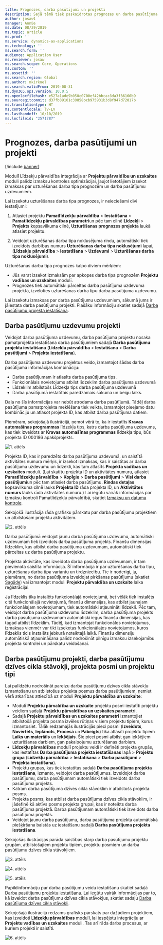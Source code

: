 ```yaml
---
title: Prognozes, darba pasūtījumi un projekti
description: Šajā tēmā tiek paskaidrotas prognozes un darba pasūtījuma integrācija ar Projektu pārvaldību un uzskaites moduli modulī Līdzekļu pārvaldība.
author: josaw1
manager: AnnBe
ms.date: 08/29/2019
ms.topic: article
ms.prod: ''
ms.service: dynamics-ax-applications
ms.technology: ''
ms.search.form: ''
audience: Application User
ms.reviewer: josaw
ms.search.scope: Core, Operations
ms.custom: ''
ms.assetid: ''
ms.search.region: Global
ms.author: mkirknel
ms.search.validFrom: 2019-08-31
ms.dyn365.ops.version: 10.0.5
ms.openlocfilehash: e527a1ade9b050c0700ef42bbcac8da3f36160b9
ms.sourcegitcommit: d37fb09101c30858bcb975931b3d8f947d72017b
ms.translationtype: HT
ms.contentlocale: lv-LV
ms.lasthandoff: 10/10/2019
ms.locfileid: "2571787"
---
```

# <a name="forecasts-work-orders-and-projects"></a>Prognozes, darba pasūtījumi un projekti

[!include [banner](../../includes/banner.md)]

 

Modulī Līdzekļu pārvaldība integrācija ar **Projektu pārvaldību un uzskaites** moduli palīdz izmaksu kontroles optimizācijai, ļaujot lietotājiem izsekot izmaksas par uzturēšanas darba tipa prognozēm un darba pasūtījumu uzdevumiem.

Lai izsekotu uzturēšanas darba tipa prognozes, ir neieciešami divi iestatījumi:

1. Atlasiet projektu **Pamatlīdzekļu pārvaldība** > **Iestatīšana** > **Pamatlīdzekļu pārvaldības parametri**un pēc tam cilnē **Līdzekļi** > **Projekts** kopsavilkuma cilnē, **Uzturēšanas prognozes projekta** laukā atlasiet projektu.

2. Veidojot uzturēšanas darba tipa noklusējuma rindu, automātiski tiek izveidots darbības numurs **Uzturēšanas darba tipa noklusējumi** lapai, (**Līdzekļu pārvaldība** > **Iestatīšana** > **Uzdevumi** > **Uzturēšanas darba tipa noklusējumi**).

Uzturēšanas darba tipa prognozes kalpo diviem mērķiem: 

- Jūs varat izsekot izmaksām par apkopes darba tipa prognozēm **Projektu vadības un uzskaites** modulī. 
- Prognozes tiek automātiski pārceltas darba pasūtījuma uzdevuma projektā, izvēloties uzturēšanas darba tipu darba pasūtījuma uzdevumu.

Lai izsekotu izmaksas par darba pasūtījumu uzdevumiem, sākumā jums ir jāiestata darba pasūtījumu projekti. Plašāku informāciju skatiet sadaļā [Darba pasūtījumu projekta iestatīšana](../setup-for-work-orders/work-order-project-setup.md).

## <a name="work-order-job-projects"></a>Darba pasūtījumu uzdevumu projekti

Veidojot darba pasūtījuma uzdevumu, darba pasūtījuma projektu nosaka pamatprojekta iestatīšana darba pasūtījumiem sadaļā **Darba pasūtījumu projekta iestatīšana** (**Līdzekļu pārvaldība** > **Iestatīšana** > **Darba pasūtījumi** > **Projekta iestatīšana**).

Darba pasūtījuma uzdevumu projektus veido, izmantojot šādas darba pasūtījuma informācijas kombināciju:

- Darba pasūtījumam ir atlasīts darba pasūtījuma tips. 
- Funkcionālais novietojums atbilst līdzeklim darba pasūtījuma uzdevumā
- Līdzeklim atbilstošs Līdzekļa tips darba pasūtījuma uzdevumā  
- Darba pasūtījumā iestatītais paredzamais sākuma un beigu laiks.  

Daļa no šīs informācijas var nebūt atrodama darba pasūtījumā. Tādēļ darba pasūtījuma pamatprojekta meklēšana tiek veikta, izmantojot pieejamo datu kombināciju un atlasot projekta ID, kas atbilst darba pasūtījuma datiem.

Piemēram, sekojošajā ilustrācijā, ņemot vērā to, ka ir iestatīts **Kravas automašīnas programmas** līdzekļa tips, katrs darba pasūtījuma uzdevums, kas tiek izveidots ar **Kravas automašīnas programmas** līdzekļa tipu, būs projekta ID 000186 apakšprojekts.

![1. attēls](media/01-integration-to-pma.png)

Projekta ID, kas ir paredzēts darba pasūtījuma uzdevumā, un saistītā aktivitātes numura mērķis, ir izsekot izmaksas, kas ir saistītas ar darba pasūtījuma uzdevumu un līdzekli, kas tam atlasīts **Projekta vadības un uzskaites** modulī. (Lai skatītu projekta ID un aktivitātes numuru, atlasiet **Pamatlīdzekļu pārvaldība** > **Kopīgie** > **Darba pasūtījumi** > **Visi darba pasūtījumi**un pēc tam atlasiet darba pasūtījumu. **Rindas detaļas** kopsavilkuma cilnē lauks **Projekta ID** rāda projekta ID, un **Aktivitātes numurs** lauks rāda aktivitātes numuru.) Lai iegūtu vairāk informācijas par izmaksu kontroli Pamatlīdzekļu pārvaldībā, skatiet [Izmaksu un datumu kontrole](../controlling-and-reporting/cost-and-date-control.md).

Sekojošā ilustrācija rāda grafisku pārskatu par darba pasūtījumu projektiem un atbilstošām projektu aktivitātēm.

![2. attēls](media/02-integration-to-pma.png)

Darba pasūtījumā veidojot jaunu darba pasūtījuma uzdevumu, automātiski uzdevumam tiek izveidots darba pasūtījuma projekts. Finanšu dimensijas līdzeklim, kas atbilst darba pasūtījuma uzdevumam, automātiski tiek pārceltas uz darba pasūtījuma projektu.

Projekta aktivitāte, kas izveidota darba pasūtījuma uzdevumam, ir tam pievienota saistīta informācija. Šī informācija ir par uzturēšanas darba tipu, uzturēšanas darba tipa variantu un tirdzniecību. Tie ir noderīgi, ja, piemēram, no darba pasūtījuma izveidojat pirkšanas pasūtījumu (skatiet [Sagāde](../work-orders/procurement.md)) vai izmantojat moduli **Projektu pārvaldība un uzskaite** laika reģistrācijai.

Ja līdzeklis tika instalēts funkcionālajā novietojumā, bet vēlāk tiek instalēts citā funkcionālajā novietojumā, finanšu dimensijas, kas atbilst jaunajam funkcionālajam novietojumam, tiek automātiski atjaunināti līdzeklī. Pēc tam, veidojot darba pasūtījuma uzdevumu līdzeklim, darba pasūtījuma projekts darba pasūtījuma uzdevumam automātiski iegūs finanšu dimensijas, kas tagad atbilst līdzeklim. Tādēļ, kad izmantojat funkcionālos novietojumus, izmaksas vienmēr var tikt izsekotas funkcionālajos novietojumos, kuros līdzeklis ticis instalēts jebkurā noteiktajā laikā. Finanšu dimensiju automātiskā atjaunināšana palīdz nodrošināt pilnīgu izmaksu izsekojamību projekta kontrolei un pārskatu veidošanai.

## <a name="work-order-projects-work-order-lifecycle-states-project-stages-and-project-types"></a>Darba pasūtījumu projekti, darba pasūtījumu dzīves cikla stāvokļi, projekta posmi un projektu tipi

Lai palīdzētu nodrošināt pareizu darba pasūtījumu dzīves cikla stāvokļu izmantošanu un atbilstošus projekta posmus darba pasūtījumiem, ņemiet vērā atkarības attiecībā uz moduli **Projektu pārvaldība un uzskaite**:

- Modulī **Projektu pārvaldība un uzskaite** projektu posmi iestatīti projektu veidiem sadaļā **Projektu pārvaldības un uzskaites parametri**.  
- Sadaļā **Projektu pārvaldības un uzskaites parametri** izmantojiet atbilstošā projekta posma izvēles rūtiņas visiem projektu tipiem, kurus izmantosiet. Tālāk redzamajās ilustrācijās pieci posmi (**Izveidots**, **Novērtēts**, **Ieplānots**, **Procesā** un **Pabeigts**) tika atlasīti projektu tipiem **Laiks un materiāls** un **Iekšējais**. Šie pieci posmi atbilst gan iekšējiem uzturēšanas darbiem, gan pakalpojumu uzturēšanas darbiem.
- **Līdzekļu pārvaldības** modulī projektu veidi ir definēti projekta grupās, kas iestatītas **Darba pasūtījuma projekta iestatīšanas** lapā > **Projektu grupa** (**Līdzekļu pārvaldība** > **Iestatīšana** > **Darba pasūtījumi** > **Projekta iestatīšana**).  
- Projektu grupas, kas tiek iestatītas sadaļā **Darba pasūtījuma projekta iestatīšana**, izmanto, veidojot darba pasūtījumus. Izveidojot darba pasūtījumu, darba pasūtījumam automātiski tiek izveidots darba pasūtījuma projekts.  
- Katram darba pasūtījuma dzīves cikla stāvoklim ir atbilstošs projekta posms.  
- Projekta posms, kas atbilst darba pasūtījuma dzīves cikla stāvoklim, ir jādefinē kā aktīvs posms projekta grupai, kas ir noteikts darba pasūtījuma projektā. Darba pasūtījumam automātiski tiek izveidots darba pasūtījuma projekts.
- Veidojot jaunu darba pasūtījumu, darba pasūtījuma projekta automātiskā piešķiršana balstās uz iestatīšanu sadaļā **Darba pasūtījuma projekta iestatīšana**.  

Sekojošās ilustrācijas parāda saistības starp darba pasūtījumu projektu grupām, atbilstošajiem projektu tipiem, projektu posmiem un darba pasūtījumu dzīves cikla stāvokļiem.

![3. attēls](media/03-integration-to-pma.png)

![4. attēls](media/04-integration-to-pma.png)

![5. attēls](media/05-integration-to-pma.png)

Papildinformāciju par darba pasūtījumu veidu iestatīšanu skatiet sadaļā [Darba pasūtījumu projektu iestatīšana](../setup-for-work-orders/work-order-project-setup.md). Lai iegūtu vairāk informācijas par to, kā izveidot darba pasūtījumu dzīves cikla stāvokļus, skatiet sadaļu [Darba pasūtījuma dzīves cikla stāvokļi](../setup-for-work-orders/work-order-lifecycle-states.md).

Sekojošajā ilustrācijā redzams grafisks pārskats par dažādiem projektiem, kas izveidoti **Līdzekļu pārvaldības** modulī, lai iespējotu integrāciju ar **Projektu vadības un uzskaites** moduli. Tas arī rāda darba procesus, ar kuriem projekti ir saistīti.

![6. attēls](media/06-integration-to-pma.png)

